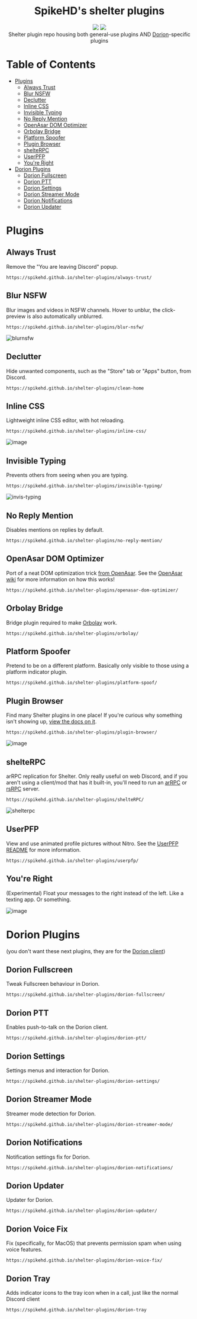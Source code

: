 <h1 align="center">
 SpikeHD's shelter plugins
</h1>

<div align="center">
  <img src="https://img.shields.io/github/actions/workflow/status/SpikeHD/shelter-plugins/deploy.yml" />
  <img src="https://img.shields.io/github/actions/workflow/status/SpikeHD/shelter-plugins/lint.yml?label=code quality" />

  <br/>

  <span>
    Shelter plugin repo housing both general-use plugins AND <a href="https://github.com/SpikeHD/Dorion">Dorion</a>-specific plugins
  </span>
</div>


# Table of Contents
* [Plugins](#plugins)
  * [Always Trust](#always-trust)
  * [Blur NSFW](#blur-nsfw)
  * [Declutter](#declutter)
  * [Inline CSS](#inline-css)
  * [Invisible Typing](#invisible-typing)
  * [No Reply Mention](#no-reply-mention)
  * [OpenAsar DOM Optimizer](#openasar-dom-optimizer)
  * [Orbolay Bridge](#orbolay-bridge)
  * [Platform Spoofer](#platform-spoofer)
  * [Plugin Browser](#plugin-browser)
  * [shelteRPC](#shelterpc)
  * [UserPFP](#userpfp)
  * [You're Right](#youre-right)
* [Dorion Plugins](#dorion-plugins)
  * [Dorion Fullscreen](#dorion-fullscreen)
  * [Dorion PTT](#dorion-ptt)
  * [Dorion Settings](#dorion-settings)
  * [Dorion Streamer Mode](#dorion-streamer-mode)
  * [Dorion Notifications](#dorion-notifications)
  * [Dorion Updater](#dorion-updater)

# Plugins

## Always Trust

Remove the "You are leaving Discord" popup.

`https://spikehd.github.io/shelter-plugins/always-trust/`

## Blur NSFW

Blur images and videos in NSFW channels. Hover to unblur, the click-preview is also automatically unblurred.

`https://spikehd.github.io/shelter-plugins/blur-nsfw/`

![blurnsfw](https://github.com/SpikeHD/shelter-plugins/assets/25207995/921f5add-7d3e-4885-9d0b-a95b483caab6)

## Declutter

Hide unwanted components, such as the "Store" tab or "Apps" button, from Discord.

`https://spikehd.github.io/shelter-plugins/clean-home`

## Inline CSS

Lightweight inline CSS editor, with hot reloading.

`https://spikehd.github.io/shelter-plugins/inline-css/`

![image](https://github.com/SpikeHD/shelter-plugins/assets/25207995/4499c90b-2fbc-4ae2-bfec-6ee4c68e44e7)

## Invisible Typing

Prevents others from seeing when you are typing.

`https://spikehd.github.io/shelter-plugins/invisible-typing/`

![invis-typing](https://github.com/SpikeHD/shelter-plugins/assets/25207995/9c50535f-4fcc-40c2-adff-3b989eb5470a)

## No Reply Mention

Disables mentions on replies by default.

`https://spikehd.github.io/shelter-plugins/no-reply-mention/`

## OpenAsar DOM Optimizer

Port of a neat DOM optimization trick [from OpenAsar](https://github.com/GooseMod/OpenAsar/blob/ef4470849624032a8eb7265eabd23158aa5a2356/src/mainWindow.js#L99).
See the [OpenAsar wiki](https://github.com/GooseMod/OpenAsar/wiki/DOM-Optimizer) for more information on how this works!

`https://spikehd.github.io/shelter-plugins/openasar-dom-optimizer/`

## Orbolay Bridge

Bridge plugin required to make [Orbolay](https://github.com/SpikeHD/Orbolay) work.

`https://spikehd.github.io/shelter-plugins/orbolay/`

## Platform Spoofer

Pretend to be on a different platform. Basically only visible to those using a platform indicator plugin.

`https://spikehd.github.io/shelter-plugins/platform-spoof/`

## Plugin Browser

Find many Shelter plugins in one place! If you're curious why something isn't showing up, <a href="https://github.com/SpikeHD/shelter-plugins/blob/main/plugins/plugin-browser/README.md">view the docs on it</a>.

`https://spikehd.github.io/shelter-plugins/plugin-browser/`

![image](https://github.com/SpikeHD/shelter-plugins/assets/25207995/2ad78966-10b2-45a6-af84-7ef4a2992b7b)

## shelteRPC

arRPC replication for Shelter. Only really useful on web Discord, and if you aren't using a client/mod that has it built-in, you'll need to run an [arRPC](https://github.com/OpenAsar/arrpc) or [rsRPC](https://github.com/SpikeHD/rsRPC) server.

`https://spikehd.github.io/shelter-plugins/shelteRPC/`

![shelterpc](https://github.com/SpikeHD/shelter-plugins/assets/25207995/ebe624a1-40ea-489e-a9d7-2e49a96020b6)

## UserPFP

View and use animated profile pictures without Nitro. See the [UserPFP README](https://github.com/UserPFP/UserPFP) for more information.

`https://spikehd.github.io/shelter-plugins/userpfp/`

## You're Right

(Experimental) Float your messages to the right instead of the left. Like a texting app. Or something.

![image](https://github.com/user-attachments/assets/b933d071-c46f-4937-9ff6-a05fc527f788)

# Dorion Plugins

(you don't want these next plugins, they are for the [Dorion client](https://github.com/SpikeHD/Dorion))

## Dorion Fullscreen

Tweak Fullscreen behaviour in Dorion.

`https://spikehd.github.io/shelter-plugins/dorion-fullscreen/`

## Dorion PTT

Enables push-to-talk on the Dorion client.

`https://spikehd.github.io/shelter-plugins/dorion-ptt/`

## Dorion Settings

Settings menus and interaction for Dorion.

`https://spikehd.github.io/shelter-plugins/dorion-settings/`

## Dorion Streamer Mode

Streamer mode detection for Dorion.

`https://spikehd.github.io/shelter-plugins/dorion-streamer-mode/`

## Dorion Notifications

Notification settings fix for Dorion.

`https://spikehd.github.io/shelter-plugins/dorion-notifications/`

## Dorion Updater

Updater for Dorion.

`https://spikehd.github.io/shelter-plugins/dorion-updater/`

## Dorion Voice Fix

Fix (specifically, for MacOS) that prevents permission spam when using voice features.

`https://spikehd.github.io/shelter-plugins/dorion-voice-fix/`

## Dorion Tray

Adds indicator icons to the tray icon when in a call, just like the normal Discord client

`https://spikehd.github.io/shelter-plugins/dorion-tray`
